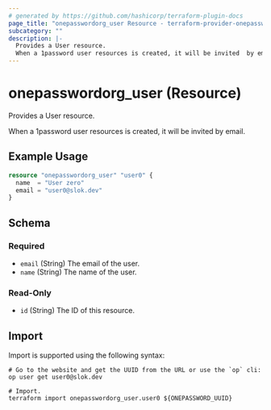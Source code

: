 ```yaml
---
# generated by https://github.com/hashicorp/terraform-plugin-docs
page_title: "onepasswordorg_user Resource - terraform-provider-onepasswordorg"
subcategory: ""
description: |-
  Provides a User resource.
  When a 1password user resources is created, it will be invited  by email.
---
```


# onepasswordorg_user (Resource)

Provides a User resource.

When a 1password user resources is created, it will be invited  by email.

## Example Usage

```terraform
resource "onepasswordorg_user" "user0" {
  name  = "User zero"
  email = "user0@slok.dev"
}
```

<!-- schema generated by tfplugindocs -->
## Schema

### Required

- `email` (String) The email of the user.
- `name` (String) The name of the user.

### Read-Only

- `id` (String) The ID of this resource.

## Import

Import is supported using the following syntax:

```shell
# Go to the website and get the UUID from the URL or use the `op` cli:
op user get user0@slok.dev

# Import.
terraform import onepasswordorg_user.user0 ${ONEPASSWORD_UUID}
```
